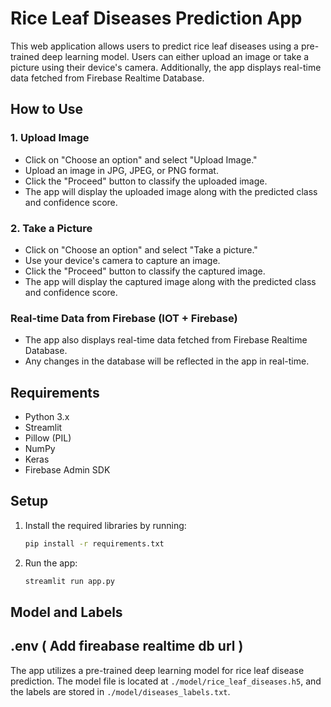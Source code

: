 # Rice Leaf Diseases Prediction App

This web application allows users to predict rice leaf diseases using a pre-trained deep learning model. Users can either upload an image or take a picture using their device's camera. Additionally, the app displays real-time data fetched from Firebase Realtime Database.

## How to Use

### 1. Upload Image

- Click on "Choose an option" and select "Upload Image."
- Upload an image in JPG, JPEG, or PNG format.
- Click the "Proceed" button to classify the uploaded image.
- The app will display the uploaded image along with the predicted class and confidence score.

### 2. Take a Picture

- Click on "Choose an option" and select "Take a picture."
- Use your device's camera to capture an image.
- Click the "Proceed" button to classify the captured image.
- The app will display the captured image along with the predicted class and confidence score.

### Real-time Data from Firebase (IOT + Firebase)

- The app also displays real-time data fetched from Firebase Realtime Database.
- Any changes in the database will be reflected in the app in real-time.

## Requirements

- Python 3.x
- Streamlit
- Pillow (PIL)
- NumPy
- Keras
- Firebase Admin SDK

## Setup

1. Install the required libraries by running:

   ```bash
   pip install -r requirements.txt
2. Run the app:

     ```bash
   streamlit run app.py

## Model and Labels

## .env ( Add fireabase realtime db url )

The app utilizes a pre-trained deep learning model for rice leaf disease prediction. The model file is located at `./model/rice_leaf_diseases.h5`, and the labels are stored in `./model/diseases_labels.txt`.
